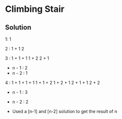 # Climbing Stair

## Solution
1: 1

2 : 1 + 1
    2

3 : 1 + 1 + 1
    1 + 2
    2 + 1
    
- n - 1 : 2 
- n - 2 : 1

4 : 1 + 1 + 1 + 1
    1 + 1 + 2
    1 + 2 + 1
    2 + 1 + 1
    2 + 2

- n - 1 : 3
- n - 2 : 2

- Used a [n-1] and [n-2] solution to get the result of n